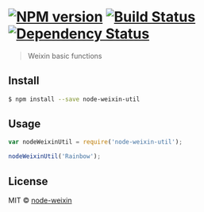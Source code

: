 #  [![NPM version][npm-image]][npm-url] [![Build Status][travis-image]][travis-url] [![Dependency Status][daviddm-image]][daviddm-url]

> Weixin basic functions


## Install

```sh
$ npm install --save node-weixin-util
```


## Usage

```js
var nodeWeixinUtil = require('node-weixin-util');

nodeWeixinUtil('Rainbow');
```


## License

MIT © [node-weixin](blog.3gcnbeta.com)


[npm-image]: https://badge.fury.io/js/node-weixin-util.svg
[npm-url]: https://npmjs.org/package/node-weixin-util
[travis-image]: https://travis-ci.org/node-weixin/node-weixin-util.svg?branch=master
[travis-url]: https://travis-ci.org/node-weixin/node-weixin-util
[daviddm-image]: https://david-dm.org/node-weixin/node-weixin-util.svg?theme=shields.io
[daviddm-url]: https://david-dm.org/node-weixin/node-weixin-util
